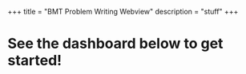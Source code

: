 +++
title = "BMT Problem Writing Webview"
description = "stuff"
+++

# See the dashboard below to get started!
